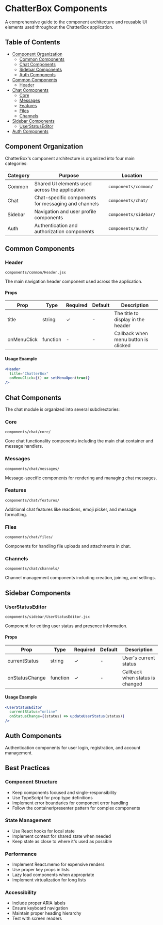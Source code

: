 # ChatterBox Components

A comprehensive guide to the component architecture and reusable UI elements used throughout the ChatterBox application.

## Table of Contents

- [Component Organization](#component-organization)
  - [Common Components](#common-components)
  - [Chat Components](#chat-components)
  - [Sidebar Components](#sidebar-components)
  - [Auth Components](#auth-components)
- [Common Components](#common-components)
  - [Header](#header)
- [Chat Components](#chat-components)
  - [Core](#chat-core)
  - [Messages](#chat-messages)
  - [Features](#chat-features)
  - [Files](#chat-files)
  - [Channels](#chat-channels)
- [Sidebar Components](#sidebar-components)
  - [UserStatusEditor](#user-status-editor)
- [Auth Components](#auth-components)

## Component Organization

ChatterBox's component architecture is organized into four main categories:

| Category | Purpose | Location |
|----------|---------|----------|
| Common | Shared UI elements used across the application | `components/common/` |
| Chat | Chat-specific components for messaging and channels | `components/chat/` |
| Sidebar | Navigation and user profile components | `components/sidebar/` |
| Auth | Authentication and authorization components | `components/auth/` |

## Common Components

### Header
`components/common/Header.jsx`

The main navigation header component used across the application.

#### Props
| Prop | Type | Required | Default | Description |
|------|------|----------|---------|-------------|
| title | string | ✓ | - | The title to display in the header |
| onMenuClick | function | - | - | Callback when menu button is clicked |

#### Usage Example
```jsx
<Header 
  title="ChatterBox"
  onMenuClick={() => setMenuOpen(true)}
/>
```

## Chat Components

The chat module is organized into several subdirectories:

### Core
`components/chat/core/`

Core chat functionality components including the main chat container and message handlers.

### Messages
`components/chat/messages/`

Message-specific components for rendering and managing chat messages.

### Features
`components/chat/features/`

Additional chat features like reactions, emoji picker, and message formatting.

### Files
`components/chat/files/`

Components for handling file uploads and attachments in chat.

### Channels
`components/chat/channels/`

Channel management components including creation, joining, and settings.

## Sidebar Components

### UserStatusEditor
`components/sidebar/UserStatusEditor.jsx`

Component for editing user status and presence information.

#### Props
| Prop | Type | Required | Default | Description |
|------|------|----------|---------|-------------|
| currentStatus | string | ✓ | - | User's current status |
| onStatusChange | function | ✓ | - | Callback when status is changed |

#### Usage Example
```jsx
<UserStatusEditor
  currentStatus="online"
  onStatusChange={(status) => updateUserStatus(status)}
/>
```

## Auth Components

Authentication components for user login, registration, and account management.

## Best Practices

### Component Structure
- Keep components focused and single-responsibility
- Use TypeScript for prop type definitions
- Implement error boundaries for component error handling
- Follow the container/presenter pattern for complex components

### State Management
- Use React hooks for local state
- Implement context for shared state when needed
- Keep state as close to where it's used as possible

### Performance
- Implement React.memo for expensive renders
- Use proper key props in lists
- Lazy load components when appropriate
- Implement virtualization for long lists

### Accessibility
- Include proper ARIA labels
- Ensure keyboard navigation
- Maintain proper heading hierarchy
- Test with screen readers 